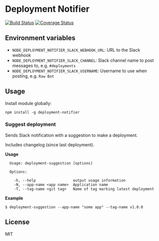 # Deployment Notifier

[![Build Status](https://travis-ci.org/Springworks/node-deployment-notifier.png?branch=master)](https://travis-ci.org/Springworks/node-deployment-notifier)
[![Coverage Status](https://coveralls.io/repos/Springworks/node-deployment-notifier/badge.png?branch=master)](https://coveralls.io/r/Springworks/node-deployment-notifier?branch=master)

## Environment variables

- `NODE_DEPLOYMENT_NOTIFIER_SLACK_WEBHOOK_URL`: URL to the Slack webhook
- `NODE_DEPLOYMENT_NOTIFIER_SLACK_CHANNEL`: Slack channel name to post messages to, e.g. `#deployments`
- `NODE_DEPLOYMENT_NOTIFIER_SLACK_USERNAME`: Username to use when posting, e.g. `Row Bot`

## Usage

Install module globally:

```
npm install -g deployment-notifier
```

### Suggest deployment
Sends Slack notification with a suggestion to make a deployment.

Includes changelog (since last deployment).

**Usage**
```
  Usage: deployment-suggestion [options]

  Options:

    -h, --help                 output usage information
    -N, --app-name <app name>  Application name
    -T, --tag-name <git tag>   Name of tag marking latest deployment
```

**Example**

```
$ deployment-suggestion --app-name "some app" --tag-name v1.0.0 
```

## License

MIT

